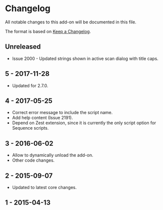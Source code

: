 # Changelog
All notable changes to this add-on will be documented in this file.

The format is based on [Keep a Changelog](https://keepachangelog.com/en/1.0.0/).

## Unreleased

- Issue 2000 - Updated strings shown in active scan dialog with title caps.

## 5 - 2017-11-28

- Updated for 2.7.0.

## 4 - 2017-05-25

- Correct error message to include the script name.
- Add help content (Issue 2191).
- Depend on Zest extension, since it is currently the only script option for Sequence scripts.

## 3 - 2016-06-02

- Allow to dynamically unload the add-on.
- Other code changes.

## 2 - 2015-09-07

- Updated to latest core changes.

## 1 - 2015-04-13



